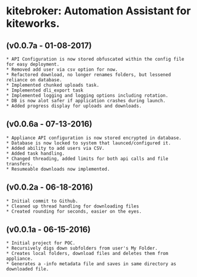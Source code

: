 # kitebroker: Automation Assistant for kiteworks.

## (v0.0.7a - 01-08-2017)
    * API Configuration is now stored obfuscated within the config file for easy deployment.
    * Removed add user via csv option for now.
    * Refactored download, no longer renames folders, but lessened reliance on database.
    * Implemented chunked uploads task.
    * Implemented dli_export task
    * Implemented logging and logging options including rotation.
    * DB is now alot safer if application crashes during launch.
    * Added progress display for uploads and downloads.

## (v0.0.6a - 07-13-2016)
    * Appliance API configuration is now stored encrypted in database.
    * Database is now locked to system that launced/configured it.
    * Added ability to add users via CSV.
    * Added task handling.
    * Changed threading, added limits for both api calls and file transfers.
    * Resumeable downloads now implemented.

## (v0.0.2a - 06-18-2016)
	* Initial commit to Github.
	* Cleaned up thread handling for downloading files
	* Created rounding for seconds, easier on the eyes.

## (v0.0.1a - 06-15-2016)
	* Initial project for POC.
	* Recursively digs down subfolders from user's My Folder.
	* Creates local folders, download files and deletes them from appliance.
	* Generates a -info metadata file and saves in same directory as downloaded file.
